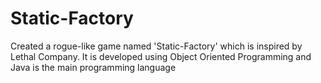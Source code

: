 # Static-Factory

Created a rogue-like game named 'Static-Factory' which is inspired by Lethal Company.
It is developed using Object Oriented Programming and Java is the main programming language
